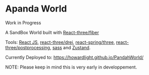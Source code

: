 # Apanda World

Work in Progress

A SandBox World built with <a href="https://github.com/pmndrs/react-three-fiber">React-three/fiber</a>

Tools: <a href="https://github.com/facebook/react">React JS</a>, <a href="https://github.com/pmndrs/drei" >react-three/drei</a>, <a href="https://www.npmjs.com/package/@react-spring/three">react-spring/three</a>, <a href="https://github.com/pmndrs/react-postprocessing">react-three/postprocessing</a>, <a href="https://github.com/sass/sass">sass</a> and <a href="https://github.com/pmndrs/zustand">Zustand</a>.

Currently Deployed to: https://howardlight.github.io/PandahWorld/

NOTE: Please keep in mind this is very early in developpement.
